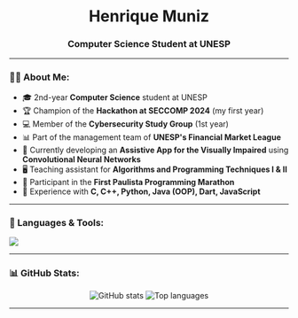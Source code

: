 <!-- Banner ou imagem opcional -->
<h1 align="center">Henrique Muniz</h1>
<h3 align="center">Computer Science Student at UNESP</h3>

---

### 👨‍💻 About Me:
- 🎓 2nd-year **Computer Science** student at UNESP 
- 🏆 Champion of the **Hackathon at SECCOMP 2024** (my first year)
- 💻 Member of the **Cybersecurity Study Group** (1st year)
- 📊 Part of the management team of **UNESP's Financial Market League**
- 📱 Currently developing an **Assistive App for the Visually Impaired** using **Convolutional Neural Networks**
- 🖥️ Teaching assistant for **Algorithms and Programming Techniques I & II**
- 🏅 Participant in the **First Paulista Programming Marathon**
- 🚀 Experience with **C, C++, Python, Java (OOP), Dart, JavaScript**

---

### 🔧 Languages & Tools:
<p align="left">
  <img src="https://skillicons.dev/icons?i=c,cpp,python,java,dart,javascript,git,github,vscode" />
</p>

---

### 📊 GitHub Stats:
<p align="center">
  <img src="https://github-readme-stats.vercel.app/api?username=henriquesilva&show_icons=true&theme=tokyonight" alt="GitHub stats" />
  <img src="https://github-readme-stats.vercel.app/api/top-langs/?username=henriquesilva&layout=compact&theme=tokyonight" alt="Top languages" />
</p>

---
